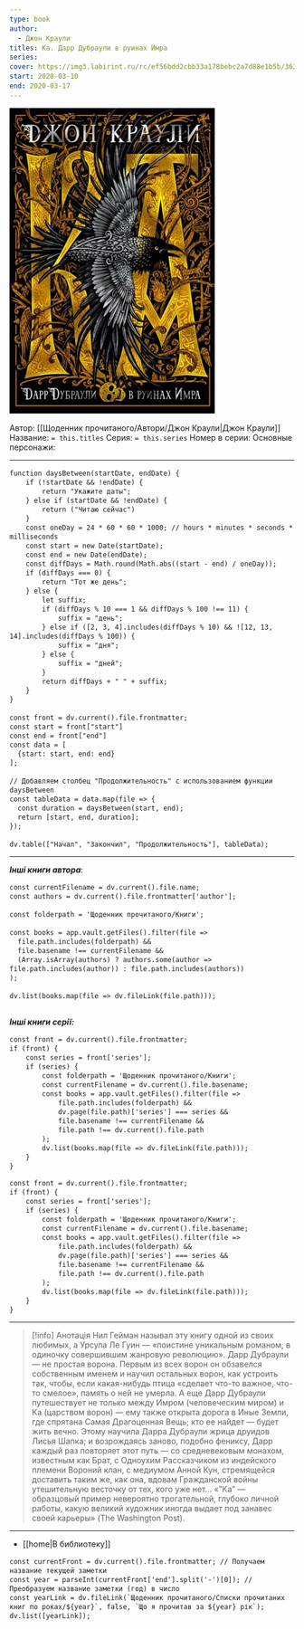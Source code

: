 ```yaml
---
type: book
author:
  - Джон Краули
titles: Ка. Дарр Дубраули в руинах Имра
series: 
cover: https://img3.labirint.ru/rc/ef56bdd2cbb33a178bebc2a7d88e1b5b/363x561q80/books92/917553/cover.jpg?1671168390
start: 2020-03-10
end: 2020-03-17
---
```

![cover|200](media/cover!200-5.jpg)

Автор: [[Щоденник прочитаного/Автори/Джон Краули|Джон Краули]]
Название: `= this.titles`
Серия: `= this.series`
Номер в серии:
Основные персонажи:

---
```dataviewjs
function daysBetween(startDate, endDate) {
	if (!startDate && !endDate) { 
		return "Укажите даты"; 
	} else if (startDate && !endDate) {
		return ("Читаю сейчас")
	}
	const oneDay = 24 * 60 * 60 * 1000; // hours * minutes * seconds * milliseconds
	const start = new Date(startDate);
	const end = new Date(endDate);
	const diffDays = Math.round(Math.abs((start - end) / oneDay));
	if (diffDays === 0) {
		return "Тот же день";   
	} else {
		let suffix;     
	    if (diffDays % 10 === 1 && diffDays % 100 !== 11) {
		    suffix = "день";     
	    } else if ([2, 3, 4].includes(diffDays % 10) && ![12, 13, 14].includes(diffDays % 100)) {
			suffix = "дня";     
		} else {       
			suffix = "дней";     
		}          
		return diffDays + " " + suffix;   
	} 
}  

const front = dv.current().file.frontmatter;
const start = front["start"]
const end = front["end"]
const data = [
  {start: start, end: end}
];

// Добавляем столбец "Продолжительность" с использованием функции daysBetween
const tableData = data.map(file => {
  const duration = daysBetween(start, end);
  return [start, end, duration];
});

dv.table(["Начал", "Закончил", "Продолжительность"], tableData);
```
---

***Інші книги автора***:
```dataviewjs
const currentFilename = dv.current().file.name;
const authors = dv.current().file.frontmatter['author'];

const folderpath = 'Щоденник прочитаного/Книги';

const books = app.vault.getFiles().filter(file =>
  file.path.includes(folderpath) &&
  file.basename !== currentFilename &&
  (Array.isArray(authors) ? authors.some(author => file.path.includes(author)) : file.path.includes(authors))
);

dv.list(books.map(file => dv.fileLink(file.path)));


```
***Інші книги серії:***
```dataviewjs
const front = dv.current().file.frontmatter;
if (front) {
	const series = front['series'];
	if (series) {
		const folderpath = 'Щоденник прочитаного/Книги';
		const currentFilename = dv.current().file.basename;
		const books = app.vault.getFiles().filter(file =>  
			file.path.includes(folderpath) && 
			dv.page(file.path)['series'] === series && 
			file.basename !== currentFilename &&
			file.path !== dv.current().file.path 
		);
		dv.list(books.map(file => dv.fileLink(file.path)));
	}
}

```

```dataviewjs
const front = dv.current().file.frontmatter;
if (front) {
	const series = front['series'];
	if (series) {
		const folderpath = 'Щоденник прочитаного/Книги';
		const currentFilename = dv.current().file.basename;
		const books = app.vault.getFiles().filter(file =>  
			file.path.includes(folderpath) && 
			dv.page(file.path)['series'] === series && 
			file.basename !== currentFilename &&
			file.path !== dv.current().file.path 
		);
		dv.list(books.map(file => dv.fileLink(file.path)));
	}
}

```

---
>[!info] Анотація
>Нил Гейман называл эту книгу одной из своих любимых, а Урсула Ле Гуин — «поистине уникальным романом, в одиночку совершившим жанровую революцию».
Дарр Дубраули — не простая ворона. Первым из всех ворон он обзавелся собственным именем и научил остальных ворон, как устроить так, чтобы, если какая-нибудь птица «сделает что-то важное, что-то смелое», память о ней не умерла. А еще Дарр Дубраули путешествует не только между Имром (человеческим миром) и Ка (царством ворон) — ему также открыта дорога в Иные Земли, где спрятана Самая Драгоценная Вещь; кто ее найдет — будет жить вечно. Этому научила Дарра Дубраули жрица друидов Лисья Шапка; и возрождаясь заново, подобно фениксу, Дарр каждый раз повторяет этот путь — со средневековым монахом, известным как Брат, с Одноухим Рассказчиком из индейского племени Вороний клан, с медиумом Анной Кун, стремящейся доставить таким же, как она, вдовам Гражданской войны утешительную весточку от тех, кого уже нет…
«”Ка” — образцовый пример невероятно трогательной, глубоко личной работы, какую великий художник иногда выдает под занавес своей карьеры» (The Washington Post).

---

- [[home|В библиотеку]]
```dataviewjs
const currentFront = dv.current().file.frontmatter; // Получаем название текущей заметки
const year = parseInt(currentFront['end'].split('-')[0]); // Преобразуем название заметки (год) в число
const yearLink = dv.fileLink(`Щоденник прочитаного/Списки прочитаних книг по роках/${year}`, false, `Що я прочитав за ${year} рік`);
dv.list([yearLink]);
```
